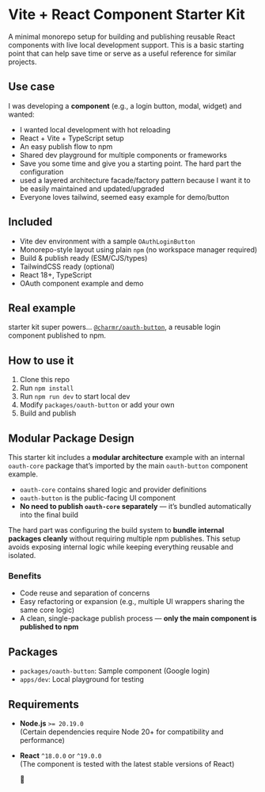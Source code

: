 # Vite + React Component Starter Kit

A minimal monorepo setup for building and publishing reusable React components with live local development support. This is a basic starting point that can help save time or serve as a useful reference for similar projects.

## Use case

I was developing a **component** (e.g., a login button, modal, widget) and wanted:

- I wanted local development with hot reloading
- React + Vite + TypeScript setup
- An easy publish flow to npm
- Shared dev playground for multiple components or frameworks
- Save you some time and give you a starting point. The hard part the configuration
- used a layered architecture facade/factory pattern because I want it to be easily maintained and updated/upgraded
- Everyone loves tailwind, seemed easy example for demo/button

## Included

- Vite dev environment with a sample `OAuthLoginButton`
- Monorepo-style layout using plain `npm` (no workspace manager required)
- Build & publish ready (ESM/CJS/types)
- TailwindCSS ready (optional)
- React 18+, TypeScript
- OAuth component example and demo

## Real example

starter kit super powers... [`@charmr/oauth-button`](https://www.npmjs.com/package/@charmr/oauth-button), a reusable login component published to npm.

## How to use it

1. Clone this repo
2. Run `npm install`
3. Run `npm run dev` to start local dev
4. Modify `packages/oauth-button` or add your own
5. Build and publish

## Modular Package Design

This starter kit includes a **modular architecture** example with an internal `oauth-core` package that’s imported by the main `oauth-button` component example.

- `oauth-core` contains shared logic and provider definitions  
- `oauth-button` is the public-facing UI component  
- **No need to publish `oauth-core` separately** — it’s bundled automatically into the final build

The hard part was configuring the build system to **bundle internal packages cleanly** without requiring multiple npm publishes. This setup avoids exposing internal logic while keeping everything reusable and isolated.

### Benefits

- Code reuse and separation of concerns
- Easy refactoring or expansion (e.g., multiple UI wrappers sharing the same core logic)
- A clean, single-package publish process — **only the main component is published to npm**


## Packages

- `packages/oauth-button`: Sample component (Google login)
- `apps/dev`: Local playground for testing

## Requirements

- **Node.js** `>= 20.19.0`  
  (Certain dependencies require Node 20+ for compatibility and performance)
- **React** `^18.0.0` or `^19.0.0`  
  (The component is tested with the latest stable versions of React)

  🚀


